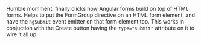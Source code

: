 Humble momment: finally clicks how Angular forms build on top of HTML forms. 
Helps to put the FormGroup directive on an HTML form element, and have the `ngSubmit` event emitter on that form element too. This works in conjuction with the Create button having the `type="submit"` attribute on it to wire it all up.